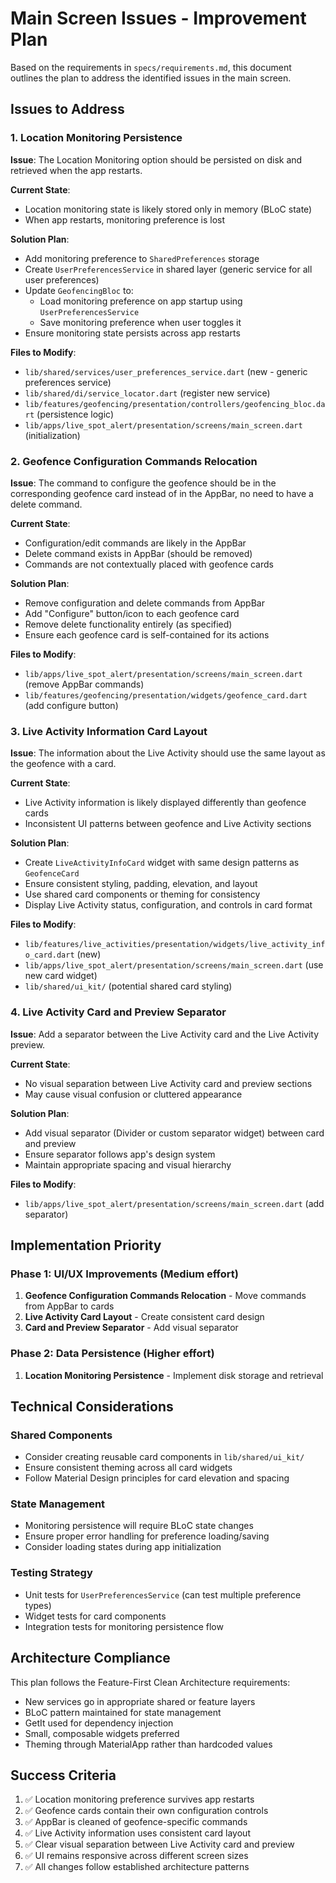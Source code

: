 # Main Screen Issues - Improvement Plan

Based on the requirements in `specs/requirements.md`, this document outlines the plan to address the identified issues in the main screen.

## Issues to Address

### 1. Location Monitoring Persistence
**Issue**: The Location Monitoring option should be persisted on disk and retrieved when the app restarts.

**Current State**: 
- Location monitoring state is likely stored only in memory (BLoC state)
- When app restarts, monitoring preference is lost

**Solution Plan**:
- Add monitoring preference to `SharedPreferences` storage
- Create `UserPreferencesService` in shared layer (generic service for all user preferences)
- Update `GeofencingBloc` to:
  - Load monitoring preference on app startup using `UserPreferencesService`
  - Save monitoring preference when user toggles it
- Ensure monitoring state persists across app restarts

**Files to Modify**:
- `lib/shared/services/user_preferences_service.dart` (new - generic preferences service)
- `lib/shared/di/service_locator.dart` (register new service)
- `lib/features/geofencing/presentation/controllers/geofencing_bloc.dart` (persistence logic)
- `lib/apps/live_spot_alert/presentation/screens/main_screen.dart` (initialization)

### 2. Geofence Configuration Commands Relocation
**Issue**: The command to configure the geofence should be in the corresponding geofence card instead of in the AppBar, no need to have a delete command.

**Current State**:
- Configuration/edit commands are likely in the AppBar
- Delete command exists in AppBar (should be removed)
- Commands are not contextually placed with geofence cards

**Solution Plan**:
- Remove configuration and delete commands from AppBar
- Add "Configure" button/icon to each geofence card
- Remove delete functionality entirely (as specified)
- Ensure each geofence card is self-contained for its actions

**Files to Modify**:
- `lib/apps/live_spot_alert/presentation/screens/main_screen.dart` (remove AppBar commands)
- `lib/features/geofencing/presentation/widgets/geofence_card.dart` (add configure button)

### 3. Live Activity Information Card Layout
**Issue**: The information about the Live Activity should use the same layout as the geofence with a card.

**Current State**:
- Live Activity information is likely displayed differently than geofence cards
- Inconsistent UI patterns between geofence and Live Activity sections

**Solution Plan**:
- Create `LiveActivityInfoCard` widget with same design patterns as `GeofenceCard`
- Ensure consistent styling, padding, elevation, and layout
- Use shared card components or theming for consistency
- Display Live Activity status, configuration, and controls in card format

**Files to Modify**:
- `lib/features/live_activities/presentation/widgets/live_activity_info_card.dart` (new)
- `lib/apps/live_spot_alert/presentation/screens/main_screen.dart` (use new card widget)
- `lib/shared/ui_kit/` (potential shared card styling)

### 4. Live Activity Card and Preview Separator
**Issue**: Add a separator between the Live Activity card and the Live Activity preview.

**Current State**:
- No visual separation between Live Activity card and preview sections
- May cause visual confusion or cluttered appearance

**Solution Plan**:
- Add visual separator (Divider or custom separator widget) between card and preview
- Ensure separator follows app's design system
- Maintain appropriate spacing and visual hierarchy

**Files to Modify**:
- `lib/apps/live_spot_alert/presentation/screens/main_screen.dart` (add separator)

## Implementation Priority

### Phase 1: UI/UX Improvements (Medium effort)
1. **Geofence Configuration Commands Relocation** - Move commands from AppBar to cards
2. **Live Activity Card Layout** - Create consistent card design
3. **Card and Preview Separator** - Add visual separator

### Phase 2: Data Persistence (Higher effort)
1. **Location Monitoring Persistence** - Implement disk storage and retrieval

## Technical Considerations

### Shared Components
- Consider creating reusable card components in `lib/shared/ui_kit/`
- Ensure consistent theming across all card widgets
- Follow Material Design principles for card elevation and spacing

### State Management
- Monitoring persistence will require BLoC state changes
- Ensure proper error handling for preference loading/saving
- Consider loading states during app initialization

### Testing Strategy
- Unit tests for `UserPreferencesService` (can test multiple preference types)
- Widget tests for card components
- Integration tests for monitoring persistence flow

## Architecture Compliance

This plan follows the Feature-First Clean Architecture requirements:
- New services go in appropriate shared or feature layers
- BLoC pattern maintained for state management
- GetIt used for dependency injection
- Small, composable widgets preferred
- Theming through MaterialApp rather than hardcoded values

## Success Criteria

1. ✅ Location monitoring preference survives app restarts
2. ✅ Geofence cards contain their own configuration controls
3. ✅ AppBar is cleaned of geofence-specific commands
4. ✅ Live Activity information uses consistent card layout
5. ✅ Clear visual separation between Live Activity card and preview
6. ✅ UI remains responsive across different screen sizes
7. ✅ All changes follow established architecture patterns
